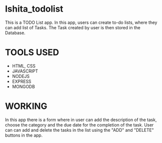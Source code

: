 # Ishita_todolist

This is a TODO List app. In this app, users can create to-do lists, where they can add list of Tasks. The Task created by user is then stored in the Database.
# TOOLS USED
* HTML, CSS
* JAVASCRIPT
* NODEJS
* EXPRESS
* MONGODB

# WORKING
In this app there is a form where in user can add the description of the task, choose the category and the due date for the completion of the task.
User can can add and delete the tasks in the list using the "ADD" and "DELETE" buttons in the app.


